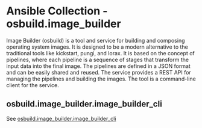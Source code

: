 # Ansible Collection - osbuild.image_builder

Image Builder (osbuild) is a tool and service for building and composing operating system images. It is
designed to be a modern alternative to the traditional tools like kickstart, pungi, and lorax. It is based on the
concept of pipelines, where each pipeline is a sequence of stages that transform the input data into the final image.
The pipelines are defined in a JSON format and can be easily shared and reused. The service provides a REST API for
managing the pipelines and building the images. The tool is a command-line client for the service.

## osbuild.image_builder.image_builder_cli

See [osbuild.image_builder.image_builder_cli](roles/image_builder_cli)
